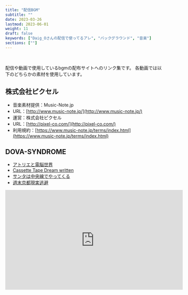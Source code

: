 ```yaml
---
title: "配信BGM"
subtitle: ""
date: 2023-03-26
lastmod: 2023-06-01
weight: 11
draft: false
keywords: ["Daig_Oさんの配信で使ってるアレ", "バックグラウンド", "音楽"]
sections: [""]
---
```


<br />

配信や動画で使用しているbgmの配布サイトへのリンク集です。
各動画では以下のどちらかの素材を使用しています。

## 株式会社ピクセル

- 音楽素材提供：Music-Note.jp
- URL：[http://www.music-note.jp/](http://www.music-note.jp/)
- 運営：株式会社ピクセル
- URL：[http://pixel-co.com/](http://pixel-co.com/)
- 利用規約：[https://www.music-note.jp/terms/index.html](https://www.music-note.jp/terms/index.html)

## DOVA-SYNDROME

- [アトリエと電脳世界](https://dova-s.jp/bgm/play10018.html)
- [Cassette Tape Dream written](https://dova-s.jp/bgm/play13982.html)
- [サンタは中央線でやってくる](https://dova-s.jp/bgm/play13761.html)
- [週末京都現実逃避](https://dova-s.jp/bgm/play10961.html)

<div class="googlemap-if">
<iframe width="560" height="315" src="https://www.youtube.com/embed/4a4hwDRKBJU" title="YouTube video player" frameborder="0" allow="accelerometer; autoplay; clipboard-write; encrypted-media; gyroscope; picture-in-picture; web-share" allowfullscreen></iframe>
</div>
